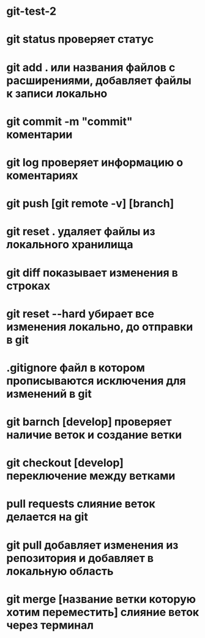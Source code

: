 # git-test-2

# git status проверяет статус

# git add . или названия файлов с расширениями, добавляет файлы к записи локально

# git commit -m "commit" коментарии

# git log проверяет информацию о коментариях

# git push [git remote -v] [branch]


# git reset . удаляет файлы из локального хранилища

# git diff показывает изменения в строках

# git reset --hard убирает все изменения локально, до отправки в git

# .gitignore файл в котором прописываются исключения для изменений в git

# git barnch [develop] проверяет наличие веток  и создание ветки

# git checkout [develop] переключение между ветками

# pull requests слияние веток делается на git

# git pull добавляет изменения из репозитория и добавляет в локальную область

# git merge [название ветки которую хотим переместить] слияние веток через терминал
